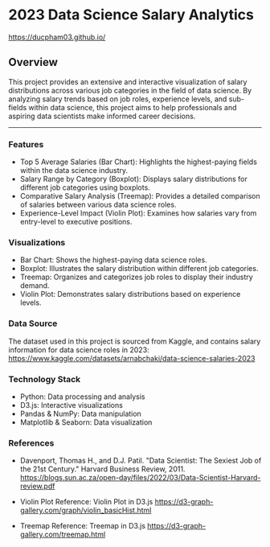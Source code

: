# 2023 Data Science Salary Analytics 

https://ducpham03.github.io/


## **Overview**


This project provides an extensive and interactive visualization of salary distributions across various job categories in the field of data science. By analyzing salary trends based on job roles, experience levels, and sub-fields within data science, this project aims to help professionals and aspiring data scientists make informed career decisions.

______________________
### Features
- Top 5 Average Salaries (Bar Chart): Highlights the highest-paying fields within the data science industry.
- Salary Range by Category (Boxplot): Displays salary distributions for different job categories using boxplots.
- Comparative Salary Analysis (Treemap): Provides a detailed comparison of salaries between various data science roles.
- Experience-Level Impact (Violin Plot): Examines how salaries vary from entry-level to executive positions.

  
### Visualizations
- Bar Chart: Shows the highest-paying data science roles.
- Boxplot: Illustrates the salary distribution within different job categories.
- Treemap: Organizes and categorizes job roles to display their industry demand.
- Violin Plot: Demonstrates salary distributions based on experience levels.


### Data Source
The dataset used in this project is sourced from Kaggle, and contains salary information for data science roles in 2023: 
https://www.kaggle.com/datasets/arnabchaki/data-science-salaries-2023


### Technology Stack
- Python: Data processing and analysis
- D3.js: Interactive visualizations
- Pandas & NumPy: Data manipulation
- Matplotlib & Seaborn: Data visualization


### References
- Davenport, Thomas H., and D.J. Patil. "Data Scientist: The Sexiest Job of the 21st Century." Harvard Business Review, 2011.
https://blogs.sun.ac.za/open-day/files/2022/03/Data-Scientist-Harvard-review.pdf

- Violin Plot Reference: Violin Plot in D3.js
https://d3-graph-gallery.com/graph/violin_basicHist.html

- Treemap Reference: Treemap in D3.js
  https://d3-graph-gallery.com/treemap.html
